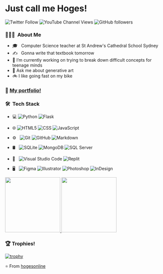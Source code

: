 # Just call me Hoges!


![Twitter Follow](https://img.shields.io/twitter/follow/hogesonline?style=social)
![YouTube Channel Views](https://img.shields.io/youtube/channel/views/UCNvhVh3Gkw7a9sv6uv6lO8Q?style=social)
![GitHub followers](https://img.shields.io/github/followers/hogesonline?style=social)



### 👨🏻‍💻 &nbsp;About Me
- 🎓 &nbsp; Computer Science teacher at St Andrew's Cathedral School Sydney
- ✍️ &nbsp; Gonna write that textbook tomorrow
- 🔭 I’m currently working on trying to break down difficult concepts for teenage minds
- 💬 Ask me about generative art
- 🚲 I like going fast on my bike


### 📖 [My portfolio!](https://hogesonline.github.io/portfolio/) 


### 🛠 &nbsp;Tech Stack

- 💻
  ![Python](https://img.shields.io/badge/-Python-333333?style=flat&logo=python)
  ![Flask](https://img.shields.io/badge/-Flask-333333?style=flat&logo=flask)
- 🌐 
  ![HTML5](https://img.shields.io/badge/-HTML5-333333?style=flat&logo=HTML5)
  ![CSS](https://img.shields.io/badge/-CSS-333333?style=flat&logo=CSS3&logoColor=1572B6)
  ![JavaScript](https://img.shields.io/badge/-JavaScript-333333?style=flat&logo=javascript)
- ⚙️ &nbsp;
  ![Git](https://img.shields.io/badge/-Git-333333?style=flat&logo=git)
  ![GitHub](https://img.shields.io/badge/-GitHub-333333?style=flat&logo=github)
  ![Markdown](https://img.shields.io/badge/-Markdown-333333?style=flat&logo=markdown)
- 🛢 &nbsp;
  ![SQLite](https://img.shields.io/badge/-SQLite-333333?style=flat&logo=sqlite)
  ![MongoDB](https://img.shields.io/badge/-MongoDB-333333?style=flat&logo=mongodb)
  ![SQL Server](https://img.shields.io/badge/-SQLServer-333333?logo=microsoft-sql-server&style=flat)

- 🔧 &nbsp;
  ![Visual Studio Code](https://img.shields.io/badge/-Visual%20Studio%20Code-333333?style=flat&logo=visual-studio-code&logoColor=007ACC)
  ![Replit](https://img.shields.io/badge/-Replit-333333?style=flat&logo=replit)
- 🖥 &nbsp;
  ![Figma](https://img.shields.io/badge/-Figma-333333?style=flat&logo=figma)
  ![Illustrator](https://img.shields.io/badge/-Illustrator-333333?style=flat&logo=adobe-illustrator)
  ![Photoshop](https://img.shields.io/badge/-Photoshop-333333?style=flat&logo=adobe-photoshop)
  ![InDesign](https://img.shields.io/badge/-InDesign-333333?style=flat&logo=adobe-indesign)


<a href="https://github.com/AVS1508">
  <img height="180em" src="https://github-readme-stats.vercel.app/api?username=hogesonline&theme=buefy&show_icons=true" />
  <img height="180em" src="https://github-readme-stats.vercel.app/api/top-langs/?username=hogesonline&theme=buefy&layout=compact" />
</a>

### 🏆 Trophies! 

[![trophy](https://github-profile-trophy.vercel.app/?username=hogesonline&theme=onedark)](https://github.com/hogesonline/github-profile-trophy)

⭐️ From [hogesonline](https://github.com/hogesonline)
